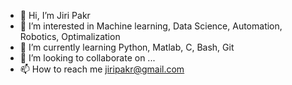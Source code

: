 - 👋 Hi, I’m Jiri Pakr
- 👀 I’m interested in Machine learning, Data Science, Automation, Robotics, Optimalization
- 🌱 I’m currently learning Python, Matlab, C, Bash, Git
- 💞️ I’m looking to collaborate on ...
- 📫 How to reach me jiripakr@gmail.com
